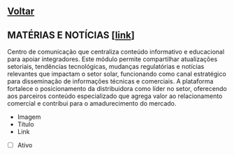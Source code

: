 [Voltar](./00_INDEX.md)
---

## MATÉRIAS E NOTÍCIAS [[link](https://sandbox.solaryum.com.br/fotus-yfe/configuracoes/materia)]

Centro de comunicação que centraliza conteúdo informativo e educacional para apoiar integradores. Este módulo permite
compartilhar atualizações setoriais, tendências tecnológicas, mudanças regulatórias e notícias relevantes que impactam o
setor solar, funcionando como canal estratégico para disseminação de informações técnicas e comerciais. A plataforma
fortalece o posicionamento da distribuidora como líder no setor, oferecendo aos parceiros conteúdo especializado que
agrega valor ao relacionamento comercial e contribui para o amadurecimento do mercado.

- Imagem
- Título
- Link
- [ ] Ativo
